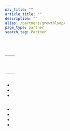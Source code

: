 ```yaml
---
nav_title: ""
article_title: ""
description: ""
alias: /partners/growthloop/
page_type: partner
search_tag: Partner

---
```


# 

>  



## 

 

##  

|  |  |
| ----------- | ----------- |
|  |  |
|  | <br><br> |
|  |  |
 

## 



- 
- 
- 

## 

### 







-  
-  
-  
-  

 

### 



 



 

## 




